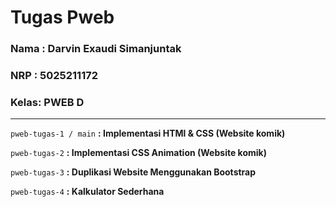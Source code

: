 # Tugas Pweb

### Nama : Darvin Exaudi Simanjuntak
### NRP  : 5025211172
### Kelas: PWEB D
-------------------------------------------
` pweb-tugas-1 / main ` **: Implementasi HTMl & CSS (Website komik)**

` pweb-tugas-2 ` **: Implementasi CSS Animation (Website komik)**

` pweb-tugas-3 ` **: Duplikasi Website Menggunakan Bootstrap**

` pweb-tugas-4 ` **: Kalkulator Sederhana**
